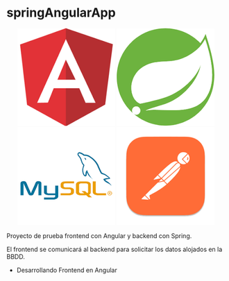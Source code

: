 # springAngularApp

<p align="center">
  <img src="/assets/angular.png" alt="logo Angular"> 
  <img src="/assets/spring.png" alt="logo Spring"> 
  <img src="/assets/mysql.png" alt="logo MySQL">
  <img src="/assets/postman.png" alt="logo Postman">
</p>


Proyecto de prueba frontend con Angular y backend con Spring.

El frontend se comunicará al backend para solicitar los datos alojados en la BBDD.


- Desarrollando Frontend en Angular
